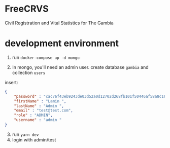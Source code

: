 # FreeCRVS

Civil Registration and Vital Statistics for The Gambia

# development environment

1. run `docker-compose up -d mongo`

2. In mongo, you'll need an admin user. create database `gambia` and collection `users`

insert: 
```json
{
    "password" : "cac76f43eb9243de03d52a0d12702d268fb101f50446af58a8c18985824c9587",
    "firstName" : "Lamin ",
    "lastName" : "Admin ",
    "email" : "test@test.com",
    "role" : "ADMIN",
    "username" : "admin "
}
```

3. run `yarn dev`
4. login with admin/test